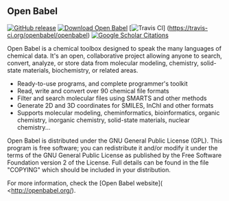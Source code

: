 Open Babel
----------

[![GitHub release](https://img.shields.io/github/release/openbabel/openbabel.svg?maxAge=86400)](https://sourceforge.net/projects/openbabel/files/latest/download)
[![Download Open Babel](https://img.shields.io/sourceforge/dt/openbabel.svg?maxAge=86400)](https://sourceforge.net/projects/avogadro/files/latest/download)
[![Travis CI](https://img.shields.io/travis/openbabel/openbabel.svg)]
(https://travis-ci.org/openbabel/openbabel)
[![Google Scholar Citations](https://openbabel.org/citations.svg?maxAge=86400)](https://scholar.google.com/scholar?oi=bibs&hl=en&cites=13319995025871922899&as_sdt=5)

Open Babel is a chemical toolbox designed to speak the many languages
of chemical data. It's an open, collaborative project allowing anyone
to search, convert, analyze, or store data from molecular modeling,
chemistry, solid-state materials, biochemistry, or related areas.

* Ready-to-use programs, and complete programmer's toolkit
* Read, write and convert over 90 chemical file formats
* Filter and search molecular files using SMARTS and other methods
* Generate 2D and 3D coordinates for SMILES, InChI and other formats
* Supports molecular modeling, cheminformatics, bioinformatics,
  organic chemistry, inorganic chemistry, solid-state materials,
  nuclear chemistry...

Open Babel is distributed under the GNU General Public License (GPL).
This program is free software; you can redistribute it and/or modify
it under the terms of the GNU General Public License as published by
the Free Software Foundation version 2 of the License. Full details
can be found in the file "COPYING" which should be included in your
distribution.

For more information, check the [Open Babel website](
<http://openbabel.org/).
